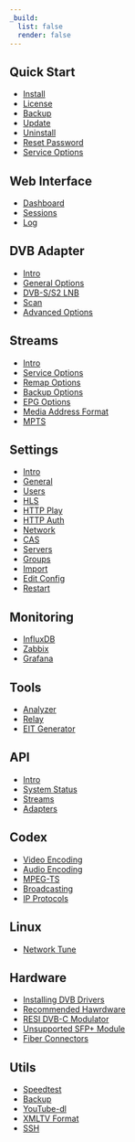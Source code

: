 ```yaml
---
_build:
  list: false
  render: false
---
```


## Quick Start

- [Install](/en/docs/quick-start/)
- [License](/en/docs/quick-start/license/)
- [Backup](/en/docs/quick-start/backup/)
- [Update](/en/docs/quick-start/update/)
- [Uninstall](/en/docs/quick-start/uninstall/)
- [Reset Password](/en/docs/quick-start/password/)
- [Service Options](/en/docs/quick-start/systemd/)

## Web Interface

- [Dashboard](/en/docs/web-interface/dashboard/)
- [Sessions]()
- [Log]()

## DVB Adapter

- [Intro](/en/docs/adapters/index/)
- [General Options](/en/docs/adapters/general/)
- [DVB-S/S2 LNB](/en/docs/adapters/lnb/)
- [Scan](/en/docs/adapters/scan/)
- [Advanced Options](/en/docs/adapters/advanced/)

## Streams

- [Intro](/en/docs/streams/index/)
- [Service Options](/en/docs/streams/service/)
- [Remap Options](/en/docs/streams/remap/)
- [Backup Options](/en/docs/streams/backup/)
- [EPG Options](/en/docs/streams/epg/)
- [Media Address Format](/en/docs/streams/address-format/)
- [MPTS](/en/docs/streams/mpts/)

## Settings

- [Intro](/en/docs/settings/index/)
- [General](/en/docs/settings/general/)
- [Users]()
- [HLS]()
- [HTTP Play]()
- [HTTP Auth]()
- [Network]()
- [CAS](/en/docs/settings/cas/)
- [Servers]()
- [Groups]()
- [Import]()
- [Edit Config]()
- [Restart]()

## Monitoring

- [InfluxDB](/en/docs/monitoring/influxdb/)
- [Zabbix]()
- [Grafana]()

## Tools

- [Analyzer]()
- [Relay]()
- [EIT Generator]()

## API

- [Intro](/en/docs/api/index/)
- [System Status](/en/docs/api/sysinfo/)
- [Streams](/en/docs/api/streams/)
- [Adapters](/en/docs/api/adapters/)

## Codex

- [Video Encoding](/en/docs/codex/video/)
- [Audio Encoding](/en/docs/codex/audio/)
- [MPEG-TS](/en/docs/codex/mpeg-ts/)
- [Broadcasting]()
- [IP Protocols]()

## Linux

- [Network Tune]()

## Hardware

- [Installing DVB Drivers]()
- [Recommended Hawrdware]()
- [RESI DVB-C Modulator]()
- [Unsupported SFP+ Module]()
- [Fiber Connectors]()

## Utils

- [Speedtest]()
- [Backup]()
- [YouTube-dl]()
- [XMLTV Format]()
- [SSH](/en/docs/utils/ssh/)

